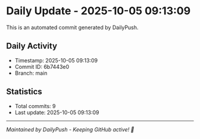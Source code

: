 # Daily Update - 2025-10-05 09:13:09

This is an automated commit generated by DailyPush.

## Daily Activity
- Timestamp: 2025-10-05 09:13:09
- Commit ID: 6b7443e0
- Branch: main

## Statistics
- Total commits: 9
- Last update: 2025-10-05 09:13:09

---
*Maintained by DailyPush - Keeping GitHub active! 🚀*
